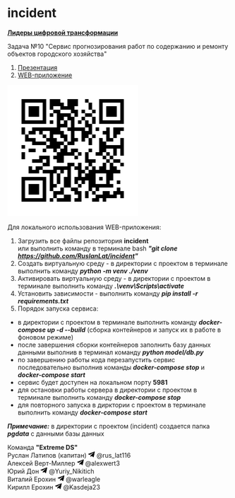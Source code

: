 # incident

[**Лидеры цифровой трансформации**](https://leaders2023.innoagency.ru/task_10)

Задача №10 "Сервис прогнозирования работ по содержанию и ремонту объектов городского хозяйства"

1. [Презентация](https://github.com/RuslanLat/incedent/blob/main/presentation.pdf)
2. [WEB-приложение](https://incedent.streamlit.app/)

![web](https://github.com/RuslanLat/incedent/blob/main/images/web.png)


Для локального использования WEB-приложения:
1. Загрузить все файлы репозитория **incident** \
    или выполнить команду в терминале bash ***"git clone https://github.com/RuslanLat/incident"***
2. Создать виртуальную среду - в директории с проектом в терминале выполнить команду ***python -m venv ./venv***
3. Активировать виртуальную среду - в директории с проектом в терминале выполнить команду ***.\venv\Scripts\activate***
4. Установить зависимости - выполнить команду ***pip install -r requirements.txt***
5. Порядок запуска сервиса:
* в директории с проектом в терминале выполнить команду ***docker-compose up -d --build*** (сборка контейнеров и запуск их в работе в фоновом режиме)
* после завершения сборки контейнеров заполнить базу данных данными выполнив в терминал команду ***python model/db.py***
* по завершению работы кода перезапустить сервис последовательно выполнив команды ***docker-compose stop*** и ***docker-compose start*** 
* сервис будет доступен на локальном порту **5981**
* для остановки работы сервера в директории с проектом в терминале выполнить команду ***docker-compose stop***
* для повторного запуска в дирктории с проектом в терминале выполнить команду ***docker-compose start*** 

***Примечание:*** в директории с проектом (incident) создается папка ***pgdata*** с данными базы данных

Команда **"Extreme DS"** \
Руслан Латипов (капитан) <img src="https://github.com/RuslanLat/green/blob/main/images/telegram_icon.png" width="15"> @rus_lat116 \
Алексей Верт-Миллер <img src="https://github.com/RuslanLat/green/blob/main/images/telegram_icon.png" width="15"> @alexwert3 \
Юрий Дон <img src="https://github.com/RuslanLat/green/blob/main/images/telegram_icon.png" width="15"> @Yuriy_Nikitich \
Виталий Ерохин <img src="https://github.com/RuslanLat/green/blob/main/images/telegram_icon.png" width="15"> @warleagle \
Кирилл Ерохин <img src="https://github.com/RuslanLat/green/blob/main/images/telegram_icon.png" width="15"> @Kasdeja23